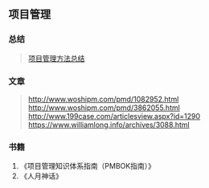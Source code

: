 ## 项目管理
### 总结
> [项目管理方法总结](项目管理方法总结.md)
### 文章
> http://www.woshipm.com/pmd/1082952.html
> http://www.woshipm.com/pmd/3862055.html
> http://www.199case.com/articlesview.aspx?id=1290
> https://www.williamlong.info/archives/3088.html

### 书籍
1. 《项目管理知识体系指南（PMBOK指南）》
1. 《人月神话》

